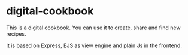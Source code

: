 # digital-cookbook

This is a digital cookbook. You can use it to create, share and find new recipes.

It is based on Express, EJS as view engine and plain Js in the frontend.
